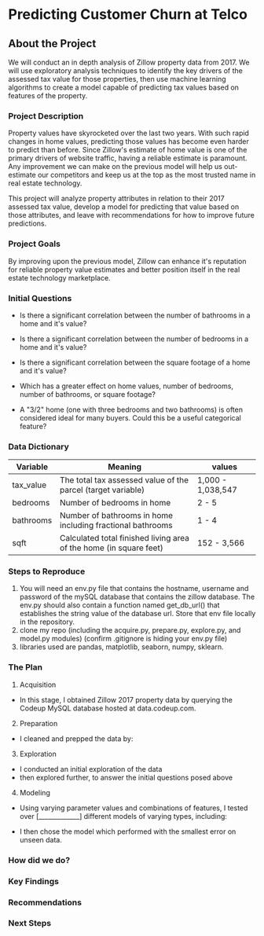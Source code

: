 # Predicting Customer Churn at Telco

## About the Project 

We will conduct an in depth analysis of Zillow property data from 2017. We will use exploratory analysis techniques to identify the key drivers of the assessed tax value for those properties, then use machine learning algorithms to create a model capable of predicting tax values based on features of the property. 

### Project Description

Property values have skyrocketed over the last two years. With such rapid changes in home values, predicting those values has become even harder to predict than before. Since Zillow's estimate of home value is one of the primary drivers of website traffic, having a reliable estimate is paramount. Any improvement we can make on the previous model will help us out-estimate our competitors and keep us at the top as the most trusted name in real estate technology. 

This project will analyze property attributes in relation to their 2017 assessed tax value, develop a model for predicting that value based on those attributes, and leave with recommendations for how to improve future predictions. 


### Project Goals

By improving upon the previous model, Zillow can enhance it's reputation for reliable property value estimates and better position itself in the real estate technology marketplace. 

### Initial Questions

- Is there a significant correlation between the number of bathrooms in a home and it's value?

- Is there a significant correlation between the number of bedrooms in a home and it's value?

- Is there a significant correlation between the square footage of a home and it's value?

- Which has a greater effect on home values, number of bedrooms, number of bathrooms, or square footage? 

- A "3/2" home (one with three bedrooms and two bathrooms) is often considered ideal for many buyers. Could this be a useful categorical feature? 


### Data Dictionary

| Variable          | Meaning                                                               | values          |
| -----------       | -----------                                                           | -----------     |
| tax_value         | The total tax assessed value of the parcel (target variable)          | 1,000 - 1,038,547 |
| bedrooms          |  Number of bedrooms in home                                           | 2 - 5 |
| bathrooms         | Number of bathrooms in home including fractional bathrooms            | 1 - 4 |
| sqft              |  Calculated total finished living area of the home (in square feet)   | 152 - 3,566 |


### Steps to Reproduce

1. You will need an env.py file that contains the hostname, username and password of the mySQL database that contains the zillow database. The env.py should also contain a function named get_db_url() that establishes the string value of the database url. Store that env file locally in the repository. 
2. clone my repo (including the acquire.py, prepare.py, explore.py, and model.py modules) (confirm .gitignore is hiding your env.py file)
3. libraries used are pandas, matplotlib, seaborn, numpy, sklearn. 

### The Plan

1. Acquisition
- In this stage, I obtained Zillow 2017 property data by querying the Codeup MySQL database hosted at data.codeup.com.
2. Preparation
- I cleaned and prepped the data by:

<!-- TODO: add preparation steps here -->

3. Exploration
- I conducted an initial exploration of the data
- then explored further, to answer the initial questions posed above
4. Modeling 
- Using varying parameter values and combinations of features, I tested over [_____________] different models of varying types, including:

<!-- TODO: add model types here -->

- I then chose the model which performed with the smallest error on unseen data.

### How did we do?

 <!-- TODO: add information about model performance and goals here  -->

### Key Findings

<!-- add information about drivers of property value here -->

### Recommendations

<!-- add recommendations for model improvement here -->

### Next Steps

<!-- add information about next steps here -->